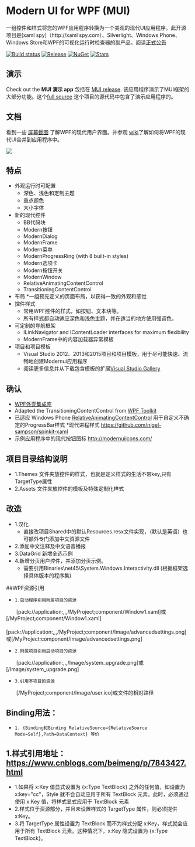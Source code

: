 # Modern UI for WPF (MUI)
一组控件和样式将您的WPF应用程序转换为一个美观的现代UI应用程序。此开源项目是[xaml spy]（http://xaml spy.com）、Silverlight、Windows Phone、Windows Store和WPF的可视化运行时检查器的副产品。阅读[正式公告](http://xamlspy.com/news/open-sourcing-the-xaml-spy-ui)

[![Build status](https://img.shields.io/appveyor/ci/kozw/mui.svg)](https://ci.appveyor.com/project/kozw/mui)
[![Release](https://img.shields.io/github/release/firstfloorsoftware/mui.svg)](https://github.com/firstfloorsoftware/mui/releases/latest)
[![NuGet](https://img.shields.io/nuget/dt/ModernUI.WPF.svg)](http://nuget.org/packages/ModernUI.WPF)
[![Stars](https://img.shields.io/github/stars/firstfloorsoftware/mui.svg)](https://github.com/firstfloorsoftware/mui/stargazers)

## 演示
Check out the **MUI 演示 app** 包括在 [MUI release](https://github.com/firstfloorsoftware/mui/releases). 该应用程序演示了MUI框架的大部分功能。这个[full source](https://github.com/firstfloorsoftware/mui/tree/master/1.0/FirstFloor.ModernUI/FirstFloor.ModernUI.App) 这个项目的源代码中包含了演示应用程序的。

## 文档
看到一些 [屏幕截图](https://github.com/firstfloorsoftware/mui/wiki/Screenshots) 了解WPF的现代用户界面。并参观 [wiki](https://github.com/firstfloorsoftware/mui/wiki)了解如何将WPF的现代UI合并到应用程序中。

![](http://firstfloorsoftware.com/media/github/mui/mui.intro.png)

## 特点
* 外观运行时可配置
  * 深色、浅色和定制主题
  * 重点颜色
  * 大小字体
* 新的现代控件
  * BB代码块
  * Modern按钮
  * ModernDialog
  * ModernFrame
  * Modern菜单
  * ModernProgressRing (with 8 built-in styles)
  * Modern选项卡
  * Modern按钮开关
  * ModernWindow
  * RelativeAnimatingContentControl
  * TransitioningContentControl
* 布局
  *一组预先定义的页面布局，以获得一致的外观和感觉
* 控件样式
  * 常用WPF控件的样式，如按钮、文本块等。
  * 所有样式都自动适应深色和浅色主题，并在适当的地方使用强调色。
* 可定制的导航框架
  * ILinkNavigator and IContentLoader interfaces for maximum flexibility
  * ModernFrame中的内容加载器异常模板
* 项目和项目模板
  * Visual Studio 2012、2013和2015项目和项目模板，用于尽可能快速、流畅地创建Modernui应用程序
  * 阅读更多信息并从下载包含模板的扩展[Visual Studio Gallery](http://visualstudiogallery.msdn.microsoft.com/7a4362a7-fe5d-4f9d-bc7b-0c0dc272fe31)

## 确认
* [WPF外壳集成库](http://archive.msdn.microsoft.com/WPFShell)
* Adapted the TransitioningContentControl from [WPF Toolkit](http://wpf.codeplex.com/)
* 已适应 Windows Phone [RelativeAnimatingContentControl](http://msdn.microsoft.com/en-us/library/gg442303(v=vs.92).aspx) 用于自定义不确定的ProgressBar样式
*现代进程样式 https://github.com/nigel-sampson/spinkit-xaml
* 示例应用程序中的现代按钮图标 http://modernuiicons.com/

## 项目目录结构说明
* 1.Themes 文件夹放控件的样式，也就是定义样式的生活不带key,只有TargetType属性
* 2.Assets 文件夹放控件的模板及特殊定制化样式
## 改造
* 1.汉化
  * 直接改项目Shared中的默认Resources.resx文件实现，（默认是英语）也可额外专门添加中文资源文件
* 2.添加中文注释及中文语音播报
* 3.DataGrid 新增全选示例
* 4.新增分页用户控件，并添加分页示例。
    * 需要引用Binaries\net45\System.Windows.Interactivity.dll (根据框架选择具体版本的程序集)

##WPF资源引用
*     1.启动程序引用附属项目的资源
　　[pack://application:,,,/MyProject;component/Window1.xaml]或[/MyProject;component/Window1.xaml]
　　[pack://application:,,,/MyProject;component/Image/advancedsettings.png]或[/MyProject;component/Image/advancedsettings.png]

*     2.附属项目引用启动项目的资源
　　[pack://application:,,,/Image/system_upgrade.png]或[/Image/system_upgrade.png]

*     3.引用本项目的资源
　　[/MyProject;component/Image/user.ico]或文件的相对路径

##    Binding用法：
 *     1. {Binding和Binding RelativeSource={RelativeSource Mode=Self},Path=DataContext} 等价
## 1.样式引用地址：https://www.cnblogs.com/beimeng/p/7843427.html
* 1.如果将 x:Key 值显式设置为 {x:Type TextBlock} 之外的任何值，如设置为 x:key="cc"，Style 就不会自动应用于所有 TextBlock 元素。此时，必须通过使用 x:Key 值，将样式显式应用于 TextBlock 元素
* 2.样式位于资源部分，并且未设置样式的 TargetType 属性，则必须提供 x:Key。
* 3.将 TargetType 属性设置为 TextBlock 而不为样式分配 x:Key，样式就会应用于所有 TextBlock 元素。这种情况下，x:Key 隐式设置为 {x:Type TextBlock}。　
<Style x:Key="{x:Type TextBlock}" TargetType="TextBlock">
   <Setter Property="FontSize" Value="28"/>
</Style>